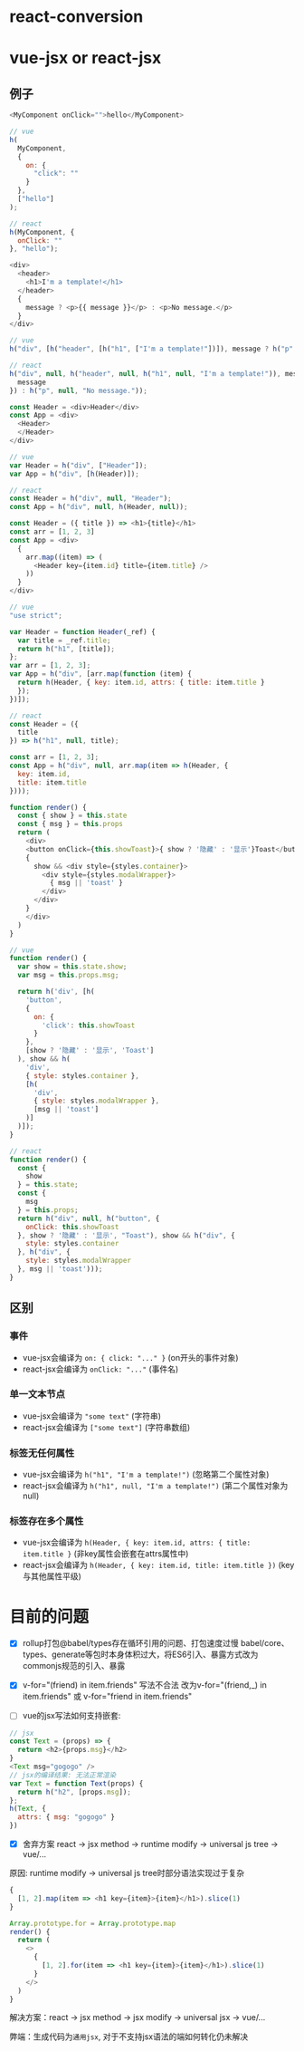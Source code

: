 # react-conversion

# vue-jsx or react-jsx
## 例子
```js
<MyComponent onClick="">hello</MyComponent>
```

```js
// vue
h(
  MyComponent,
  {
    on: {
      "click": ""
    }
  },
  ["hello"]
);
```

```js
// react
h(MyComponent, {
  onClick: ""
}, "hello");
```


```js
<div>
  <header>
    <h1>I'm a template!</h1>
  </header>
  {
    message ? <p>{{ message }}</p> : <p>No message.</p>
  }
</div>
```

```js
// vue
h("div", [h("header", [h("h1", ["I'm a template!"])]), message ? h("p", [{ message: message }]) : h("p", ["No message."])]);
```

```js
// react
h("div", null, h("header", null, h("h1", null, "I'm a template!")), message ? h("p", null, {
  message
}) : h("p", null, "No message."));
```

```js
const Header = <div>Header</div>
const App = <div>
  <Header>
  </Header>
</div>

```

```js
// vue
var Header = h("div", ["Header"]);
var App = h("div", [h(Header)]);
```

```js
// react
const Header = h("div", null, "Header");
const App = h("div", null, h(Header, null));
```

```js
const Header = ({ title }) => <h1>{title}</h1>
const arr = [1, 2, 3]
const App = <div>
  {
    arr.map((item) => (
      <Header key={item.id} title={item.title} />
    ))
  }
</div>
```

```js
// vue
"use strict";

var Header = function Header(_ref) {
  var title = _ref.title;
  return h("h1", [title]);
};
var arr = [1, 2, 3];
var App = h("div", [arr.map(function (item) {
  return h(Header, { key: item.id, attrs: { title: item.title }
  });
})]);
```

```js
// react
const Header = ({
  title
}) => h("h1", null, title);

const arr = [1, 2, 3];
const App = h("div", null, arr.map(item => h(Header, {
  key: item.id,
  title: item.title
})));
```

```js
function render() {
  const { show } = this.state
  const { msg } = this.props
  return (
    <div>
    <button onClick={this.showToast}>{ show ? '隐藏' : '显示'}Toast</button>
    {
      show && <div style={styles.container}>
        <div style={styles.modalWrapper}>
          { msg || 'toast' }
        </div>
      </div>
    }
    </div>
  )
}
```

```js
// vue
function render() {
  var show = this.state.show;
  var msg = this.props.msg;

  return h('div', [h(
    'button',
    {
      on: {
        'click': this.showToast
      }
    },
    [show ? '隐藏' : '显示', 'Toast']
  ), show && h(
    'div',
    { style: styles.container },
    [h(
      'div',
      { style: styles.modalWrapper },
      [msg || 'toast']
    )]
  )]);
}
```

```js
// react
function render() {
  const {
    show
  } = this.state;
  const {
    msg
  } = this.props;
  return h("div", null, h("button", {
    onClick: this.showToast
  }, show ? '隐藏' : '显示', "Toast"), show && h("div", {
    style: styles.container
  }, h("div", {
    style: styles.modalWrapper
  }, msg || 'toast')));
}
```
## 区别

### 事件
- vue-jsx会编译为 `on: { click: "..." }` (on开头的事件对象)
- react-jsx会编译为 `onClick: "..."` (事件名)

### 单一文本节点
- vue-jsx会编译为 `"some text"` (字符串)
- react-jsx会编译为 `["some text"]` (字符串数组)

### 标签无任何属性
- vue-jsx会编译为 `h("h1", "I'm a template!")` (忽略第二个属性对象)
- react-jsx会编译为 `h("h1", null, "I'm a template!")` (第二个属性对象为null)

### 标签存在多个属性
- vue-jsx会编译为  `h(Header, { key: item.id, attrs: { title: item.title }` (非key属性会嵌套在attrs属性中)
- react-jsx会编译为 `h(Header, { key: item.id, title: item.title })` (key与其他属性平级)


# 目前的问题
- [x] rollup打包@babel/types存在循环引用的问题、打包速度过慢
babel/core、types、generate等包时本身体积过大，将ES6引入、暴露方式改为commonjs规范的引入、暴露

- [x] v-for="(friend) in item.friends" 写法不合法
改为v-for="(friend,_) in item.friends" 或 v-for="friend in item.friends"

- [ ] vue的jsx写法如何支持嵌套:

```js
// jsx
const Text = (props) => {
  return <h2>{props.msg}</h2>
}
<Text msg="gogogo" />
// jsx的编译结果: 无法正常渲染
var Text = function Text(props) {
  return h("h2", [props.msg]);
};
h(Text, {
  attrs: { msg: "gogogo" }
})
```

- [x] 舍弃方案
react -> jsx method -> runtime modify -> universal js tree -> vue/...

原因: runtime modify -> universal js tree时部分语法实现过于复杂
```js
{
  [1, 2].map(item => <h1 key={item}>{item}</h1>).slice(1)
}
```

```js
Array.prototype.for = Array.prototype.map
render() {
  return (
    <>
      {
        [1, 2].for(item => <h1 key={item}>{item}</h1>).slice(1)
      }
    </>
  )
}
```

解决方案：react -> jsx method -> jsx modify -> universal jsx -> vue/...

弊端：生成代码为`通用jsx`, 对于不支持jsx语法的端如何转化仍未解决